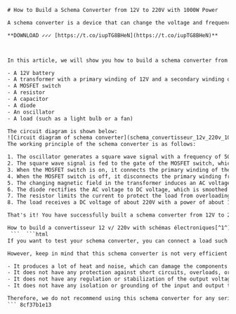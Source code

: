 
 ```html 
# How to Build a Schema Converter from 12V to 220V with 1000W Power
 
A schema converter is a device that can change the voltage and frequency of an alternating current (AC) power source. It is useful for powering devices that require a different voltage or frequency than the available power source. For example, you may want to use a schema converter to power a 220V device from a 12V battery.
 
**DOWNLOAD ✓✓✓ [https://t.co/iupTG8BHeN](https://t.co/iupTG8BHeN)**


 
In this article, we will show you how to build a schema converter from 12V to 220V with 1000W power using a simple circuit diagram. You will need the following components:
 
- A 12V battery
- A transformer with a primary winding of 12V and a secondary winding of 220V
- A MOSFET switch
- A resistor
- A capacitor
- A diode
- An oscillator
- A load (such as a light bulb or a fan)

The circuit diagram is shown below:
 ![Circuit diagram of schema converter](schema_convertisseur_12v_220v_1000w_17.png) 
The working principle of the schema converter is as follows:

1. The oscillator generates a square wave signal with a frequency of 50 Hz (or 60 Hz depending on your country).
2. The square wave signal is fed to the gate of the MOSFET switch, which turns it on and off alternately.
3. When the MOSFET switch is on, it connects the primary winding of the transformer to the 12V battery, creating a magnetic field in the transformer.
4. When the MOSFET switch is off, it disconnects the primary winding from the battery, collapsing the magnetic field in the transformer.
5. The changing magnetic field in the transformer induces an AC voltage in the secondary winding, which is stepped up to 220V.
6. The diode rectifies the AC voltage to DC voltage, which is smoothed by the capacitor.
7. The resistor limits the current to protect the load from overloading.
8. The load receives a DC voltage of about 220V with a power of about 1000W.

That's it! You have successfully built a schema converter from 12V to 220V with 1000W power. You can use it to power any device that requires a DC voltage of about 220V and a power of about 1000W. However, be careful when handling high voltages and currents, as they can be dangerous. Always follow safety precautions and wear protective gear when working with electricity.
 
How to build a convertisseur 12 v/ 220v with schémas électroniques[^1^],  convertisseur 12 v/ 220v projects for electronique pratique[^1^],  Schema Convertisseur 12v 220v 1000w Pdf Free download[^2^],  An inverter circuit using Schema Convertisseur 12v 220v 1000w[^2^],  True/pure sine wave inverters vs quasi or modified sine wave inverters[^2^],  Schema Convertisseur 12v 220v Electronique 1000w fichiers et notices PDF[^2^],  PWM Inverter Using IC TL494 Circuit | Homemade Circuit Projects[^1^],  Onduleur Solaire Chargeur Solaire with Schema Convertisseur 12v 220v[^1^],  The Full-Bridge Inverter Concept using 4 N-channel mosfets[^1^],  Formule Electrique Modelisme Train Energie Electrique Convertisseur Projets Électriques Ingénierie Électronique[^1^],  12VDC to 220VAC Inverter with 555 Timer[^1^],  12V / 230V 50Hz square wave inverter with 555[^1^],  Electronic tutorials and circuit projects for EE engineers, professionals, hobbyists, and school students with diagrams[^1^],  3 High Power SG3525 Pure Sinewave Inverter Circuits | Homemade Circuit Projects[^1^],  Schema Convertisseur de couple buck dc/dc arcanite délicat continu[^2^] [^3^],  Schema Convertisseur pur sinus domotique maison schéma électrique[^1^] [^3^],  Schema Convertisseur onduleurs bricolage électronique dictons et citations[^1^] [^3^],  Schema Convertisseur génie electrique mini ampli composant electronique[^1^] [^3^],  Schema Convertisseur technologie futuriste eolienne maison triptyque mecanique auto[^1^] [^3^],  Schema Convertisseur ingénierie électrique circuit arduino technologie informatique loisirs dans l'électronique[^1^] [^3^],  Schema Convertisseur panneaux solaires système de panneau solaire kits de panneaux solaires bien dans sa peau[^1^] [^3^],  Schema Convertisseur led 12v traducteur astuces photographie ingénieurs electronique simple[^1^] [^3^],  Schema Convertisseur moteur voiture schéma de câblage électrique circuit electronique solar core[^1^] [^3^],  Schema Convertisseur radiative zone convection zone photosphere chromosphere sun spot cycle photosphere composition[^3^]    ,  Schema Convertisseur sun core temperature kelvin solar atmosphere surface gas pressure effective temperature sun fact sheet[^3^]     [10]
  ```  ```html 
If you want to test your schema converter, you can connect a load such as a light bulb or a fan to the output terminals of the circuit. You should see the load turn on and off according to the frequency of the oscillator. You can also measure the voltage and current across the load using a multimeter. You should get a reading of about 220V and about 4.5A, which gives a power of about 1000W.
 
However, keep in mind that this schema converter is not very efficient or reliable. It has several drawbacks, such as:

- It produces a lot of heat and noise, which can damage the components and reduce their lifespan.
- It does not have any protection against short circuits, overloads, or power surges, which can cause fires or explosions.
- It does not have any regulation or stabilization of the output voltage or frequency, which can harm the devices connected to it.
- It does not have any isolation or grounding of the input and output terminals, which can cause electric shocks or electrocution.

Therefore, we do not recommend using this schema converter for any serious or long-term applications. It is only meant for educational or experimental purposes. If you need a more efficient and reliable schema converter, you should buy a commercial one from a reputable manufacturer or supplier.
 ``` 8cf37b1e13
 
